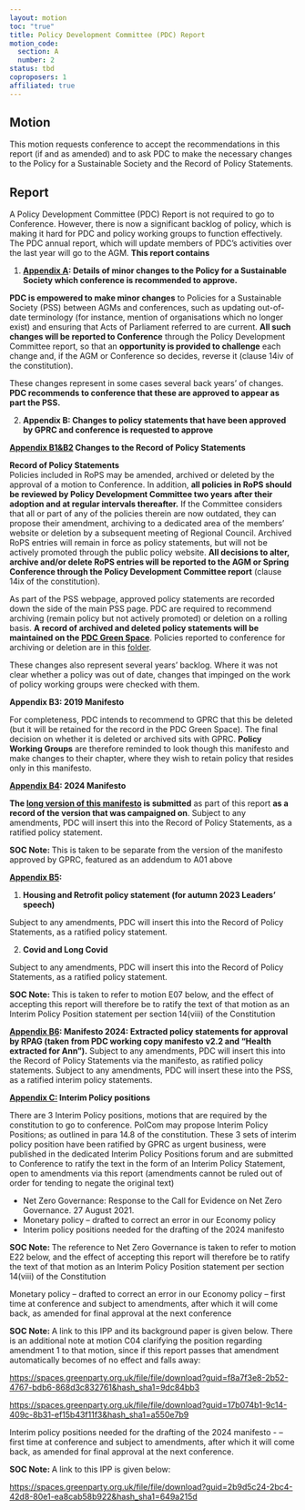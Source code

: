 ```yaml
---
layout: motion
toc: "true"
title: Policy Development Committee (PDC) Report
motion_code:
  section: A
  number: 2
status: tbd
coproposers: 1
affiliated: true
---
```

## Motion

This motion requests conference to accept the recommendations in this report (if and as amended) and to ask PDC to make the necessary changes to the Policy for a Sustainable Society and the Record of Policy Statements.

## **Report**

A Policy Development Committee (PDC) Report is not required to go to Conference. However, there is now a significant backlog of policy, which is making it hard for PDC and policy working groups to function effectively. The PDC annual report, which will update members of PDC’s activities over the last year will go to the AGM. **This report contains**

1. **[Appendix A](https://spaces.greenparty.org.uk/s/policy-development-committee/cfiles/browse/index?fid=2116): Details of minor changes to the Policy for a Sustainable Society which conference is recommended to approve.**

**PDC is empowered to make minor changes** to Policies for a Sustainable Society (PSS) between AGMs and conferences, such as updating out-of-date terminology (for instance, mention of organisations which no longer exist) and ensuring that Acts of Parliament referred to are current. **All such changes will be reported to Conference** through the Policy Development Committee report, so that an **opportunity is provided to challenge** each change and, if the AGM or Conference so decides, reverse it (clause 14iv of the constitution).

These changes represent in some cases several back years’ of changes. **PDC recommends to conference that these are approved to appear as part the PSS.**

2. **Appendix B: Changes to policy statements that have been approved by GPRC and conference is requested to approve**

**[Appendix B1&B2](https://spaces.greenparty.org.uk/s/policy-development-committee/cfiles/browse/index?fid=2116) Changes to the Record of Policy Statements**

**Record of Policy Statements**\
Policies included in RoPS may be amended, archived or deleted by the approval of a motion to Conference. In addition, **all policies in RoPS should be reviewed by Policy Development Committee two years after their adoption and at regular intervals thereafter.** If the Committee considers that all or part of any of the policies therein are now outdated, they can propose their amendment, archiving to a dedicated area of the members’ website or deletion by a subsequent meeting of Regional Council. Archived RoPS entries will remain in force as policy statements, but will not be actively promoted through the public policy website. **All decisions to alter, archive and/or delete RoPS entries will be reported to the AGM or Spring Conference through the Policy Development Committee report** (clause 14ix of the constitution).

As part of the PSS webpage, approved policy statements are recorded down the side of the main PSS page. PDC are required to recommend archiving (remain policy but not actively promoted) or deletion on a rolling basis. **A record of archived and deleted policy statements will be maintained on the [PDC Green Space](https://spaces.greenparty.org.uk/s/policy-development-committee/cfiles/browse/index?fid=1733)**. Policies reported to conference for archiving or deletion are in this [folder](https://spaces.greenparty.org.uk/s/policy-development-committee/cfiles/browse/index?fid=2116).

These changes also represent several years’ backlog. Where it was not clear whether a policy was out of date, changes that impinged on the work of policy working groups were checked with them.

**Appendix B3: 2019 Manifesto**

For completeness, PDC intends to recommend to GPRC that this be deleted (but it will be retained for the record in the PDC Green Space). The final decision on whether it is deleted or archived sits with GPRC. **Policy Working Groups** are therefore reminded to look though this manifesto and make changes to their chapter, where they wish to retain policy that resides only in this manifesto.

**[Appendix B4](https://greenparty.org.uk/app/uploads/2024/06/Green-Party-2024-General-Election-Manifesto-Long-version-with-cover.pdf): 2024 Manifesto**

**The [long version of this manifesto](https://greenparty.org.uk/app/uploads/2024/06/Green-Party-2024-General-Election-Manifesto-Long-version-with-cover.pdf) is submitted** as part of this report **as a record of the version that was campaigned on**. Subject to any amendments, PDC will insert this into the Record of Policy Statements, as a ratified policy statement.

<p class="alert d-inline-block alert-primary"><strong>SOC Note: </strong> This is taken to be separate from the version of the manifesto approved by GPRC, featured as an addendum to A01 above</p>

**[Appendix B5](https://spaces.greenparty.org.uk/s/policy-development-committee/cfiles/browse/index?fid=2116):**

1. **Housing and Retrofit policy statement (for autumn 2023 Leaders’ speech)**

Subject to any amendments, PDC will insert this into the Record of Policy Statements, as a ratified policy statement.

2. **Covid and Long Covid**

Subject to any amendments, PDC will insert this into the Record of Policy Statements, as a ratified policy statement.

<p class="alert d-inline-block alert-primary"><strong>SOC Note: </strong> This is taken to refer to motion E07 below, and the effect of accepting this report will therefore be to ratify the text of that motion as an Interim Policy Position statement per section 14(viii) of the Constitution</p>

**[Appendix B6](https://spaces.greenparty.org.uk/s/policy-development-committee/cfiles/browse/index?fid=2116): Manifesto 2024: Extracted policy statements for approval by RPAG (taken from PDC working copy manifesto v2.2 and “Health extracted for Ann”).** Subject to any amendments, PDC will insert this into the Record of Policy Statements via the manifesto, as ratified policy statements. Subject to any amendments, PDC will insert these into the PSS, as a ratified interim policy statements.

**[Appendix C:](https://spaces.greenparty.org.uk/s/policy-development-committee/cfiles/browse/index?fid=2116) Interim Policy positions**

There are 3 Interim Policy positions, motions that are required by the constitution to go to conference. PolCom may propose Interim Policy Positions; as outlined in para 14.8 of the constitution. These 3 sets of interim policy position have been ratified by GPRC as urgent business, were published in the dedicated Interim Policy Positions forum and are submitted to Conference to ratify the text in the form of an Interim Policy Statement, open to amendments via this report (amendments cannot be ruled out of order for tending to negate the original text)

* Net Zero Governance: Response to the Call for Evidence on Net Zero Governance. 27 August 2021.
* Monetary policy – drafted to correct an error in our Economy policy
* Interim policy positions needed for the drafting of the 2024 manifesto

<p class="alert d-inline-block alert-primary"><strong>SOC Note: </strong> The reference to Net Zero Governance is taken to refer to motion E22 below, and the effect of accepting this report will therefore be to ratify the text of that motion as an Interim Policy Position statement per section 14(viii) of the Constitution</p>

Monetary policy – drafted to correct an error in our Economy policy – first time at conference and subject to amendments, after which it will come back, as amended for final approval at the next conference

<p class="alert d-inline-block alert-primary"><strong>SOC Note: </strong> A link to this IPP and its background paper is given below. There is an additional note at motion C04 clarifying the position regarding amendment 1 to that motion, since if this report passes that amendment automatically becomes of no effect and falls away:</p>

<https://spaces.greenparty.org.uk/file/file/download?guid=f8a7f3e8-2b52-4767-bdb6-868d3c832761&hash_sha1=9dc84bb3>

<https://spaces.greenparty.org.uk/file/file/download?guid=17b074b1-9c14-409c-8b31-ef15b43f11f3&hash_sha1=a550e7b9>

Interim policy positions needed for the drafting of the 2024 manifesto - – first time at conference and subject to amendments, after which it will come back, as amended for final approval at the next conference.

<p class="alert d-inline-block alert-primary"><strong>SOC Note: </strong> A link to this IPP is given below:</p>

<https://spaces.greenparty.org.uk/file/file/download?guid=2b9d5c24-2bc4-42d8-80e1-ea8cab58b922&hash_sha1=649a215d>